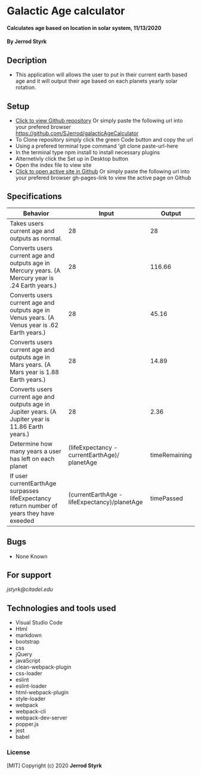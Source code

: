 # **Galactic Age calculator**

#### Calculates age based on location in solar system, 11/13/2020

#### **By Jerrod Styrk**

## Decription
- This application will allows the user to put in their current earth based age and it will output their age based on each planets yearly solar rotation.

## Setup

- [Click to view Github repository](https://github.com/SJerrod/galacticAgeCalculator) Or simply paste the following url into your prefered browser https://github.com/SJerrod/galacticAgeCalculator
- To Clone repository simply click the green Code button and copy the url
- Using a prefered terminal type command 'git clone paste-url-here
- In the terminal type npm install to install necessary plugins 
- Alternetivly click the Set up in Desktop button
- Open the index file to view site
- [Click to open active site in Github](gh-pages-link) Or simply paste the following url into your prefered browser gh-pages-link to view the active page on Github

## Specifications

| Behavior                                                        | Input     | Output    |
| --------------------------------------------------------------- | --------- | --------- |
| Takes users current age and outputs as normal. | 28 | 28 |
| Converts users current age and outputs age in Mercury years. (A Mercury year is .24 Earth years.) | 28 | 116.66 |
| Converts users current age and outputs age in Venus years. (A Venus year is .62 Earth years.) | 28 | 45.16 |
| Converts users current age and outputs age in Mars years. (A Mars year is 1.88 Earth years.) | 28 | 14.89 |
| Converts users current age and outputs age in Jupiter years. (A Jupiter year is 11.86 Earth years.) | 28 | 2.36 |
| Determine how many years a user has left on each planet | (lifeExpectancy - currentEarthAge)/ planetAge | timeRemaining |
| If user currentEarthAge surpasses lifeExpectancy return number of years they have exeeded | (currentEarthAge - lifeExpectancy)/planetAge | timePassed | 


## Bugs

* None Known

## For support

_jstyrk@citadel.edu_

## Technologies and tools used

- Visual Studio Code
- Html
- markdown
- bootstrap
- css
- jQuery
- javaScript
- clean-webpack-plugin
- css-loader
- eslint
- eslint-loader
- html-webpack-plugin
- style-loader
- webpack
- webpack-cli
- webpack-dev-server
- popper.js
- jest
- babel

### License

[MIT] Copyright (c) 2020 **Jerrod Styrk**